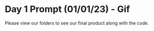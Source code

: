 # Day 1 Prompt (01/01/23) - Gif

Please view our folders to see our final product along with the code.
